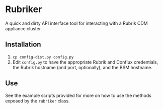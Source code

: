 Rubriker
========
A quick and dirty API interface tool for interacting with a Rubrik CDM appliance cluster.

Installation
------------
1. `cp config-dist.py config.py`
2. Edit `config.py` to have the appropriate Rubrik and Conflux credentials, the Rubrik hostname (and port, optionally), and the BSM hostname.

Use
-------
See the example scripts provided for more on how to use the methods exposed by the `rubriker` class.
